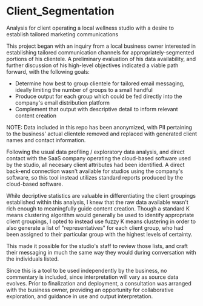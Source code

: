 # Client_Segmentation

Analysis for client operating a local wellness studio with a desire to establish tailored marketing communications 

This project began with an inquiry from a local business owner interested in establishing tailored communication channels for appropriately-segmented portions of his clientele.  A preliminary evaluation of his data availability, and further discussion of his high-level objectives indicated a viable path forward, with the following goals:

- Determine how best to group clientele for tailored email messaging, ideally limiting the number of groups to a small handful
- Produce output for each group which could be fed directly into the company's email distribution platform
- Complement that output with descriptive detail to inform relevant content creation

NOTE:  Data included in this repo has been anonymized, with PII pertaining to the business' actual clientele removed and replaced with generated client names and contact information.

Following the usual data profiling / exploratory data analysis, and direct contact with the SaaS company operating the cloud-based software used by the studio, all necesary client attributes had been identified.  A direct back-end connection wasn't available for studios using the company's software, so this tool instead utilizes standard reports produced by the cloud-based software.

While decriptive statistics are valuable in differentiating the client groupings established within this analysis, I knew that the raw data available wasn't rich enough to meaningfully guide content creation.  Though a standard K means clustering algorithm would generally be used to identify appropriate client groupings, I opted to instead use fuzzy K means clustering in order to also generate a list of "representatives" for each client group, who had been assigned to their particular group with the highest levels of certainty.  

This made it possible for the studio's staff to review those lists, and craft their messaging in much the same way they would during conversation with the individuals listed.

Since this is a tool to be used independently by the business, no commentary is included, since interpretation will vary as source data evolves.  Prior to finalization and deployment, a consultation was arranged with the business owner, providing an opportunity for collaborative exploration, and guidance in use and output interpretation.


